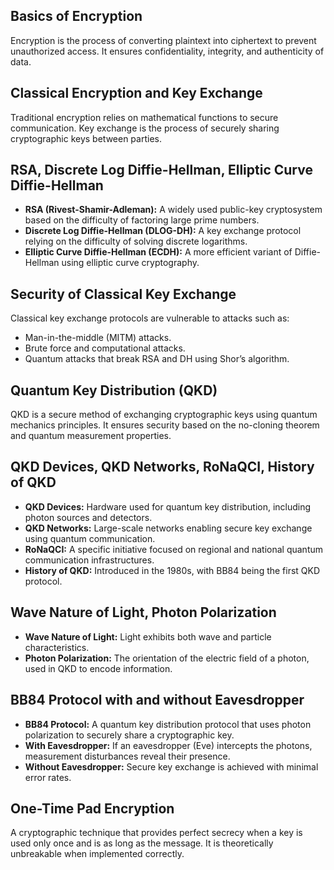 ## Basics of Encryption
Encryption is the process of converting plaintext into ciphertext to prevent unauthorized access. It ensures confidentiality, integrity, and authenticity of data.

## Classical Encryption and Key Exchange
Traditional encryption relies on mathematical functions to secure communication. Key exchange is the process of securely sharing cryptographic keys between parties.

## RSA, Discrete Log Diffie-Hellman, Elliptic Curve Diffie-Hellman
- **RSA (Rivest-Shamir-Adleman):** A widely used public-key cryptosystem based on the difficulty of factoring large prime numbers.
- **Discrete Log Diffie-Hellman (DLOG-DH):** A key exchange protocol relying on the difficulty of solving discrete logarithms.
- **Elliptic Curve Diffie-Hellman (ECDH):** A more efficient variant of Diffie-Hellman using elliptic curve cryptography.

## Security of Classical Key Exchange
Classical key exchange protocols are vulnerable to attacks such as:
- Man-in-the-middle (MITM) attacks.
- Brute force and computational attacks.
- Quantum attacks that break RSA and DH using Shor’s algorithm.

## Quantum Key Distribution (QKD)
QKD is a secure method of exchanging cryptographic keys using quantum mechanics principles. It ensures security based on the no-cloning theorem and quantum measurement properties.

## QKD Devices, QKD Networks, RoNaQCI, History of QKD
- **QKD Devices:** Hardware used for quantum key distribution, including photon sources and detectors.
- **QKD Networks:** Large-scale networks enabling secure key exchange using quantum communication.
- **RoNaQCI:** A specific initiative focused on regional and national quantum communication infrastructures.
- **History of QKD:** Introduced in the 1980s, with BB84 being the first QKD protocol.

## Wave Nature of Light, Photon Polarization
- **Wave Nature of Light:** Light exhibits both wave and particle characteristics.
- **Photon Polarization:** The orientation of the electric field of a photon, used in QKD to encode information.

## BB84 Protocol with and without Eavesdropper
- **BB84 Protocol:** A quantum key distribution protocol that uses photon polarization to securely share a cryptographic key.
- **With Eavesdropper:** If an eavesdropper (Eve) intercepts the photons, measurement disturbances reveal their presence.
- **Without Eavesdropper:** Secure key exchange is achieved with minimal error rates.

## One-Time Pad Encryption
A cryptographic technique that provides perfect secrecy when a key is used only once and is as long as the message. It is theoretically unbreakable when implemented correctly.
